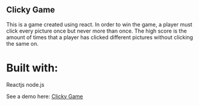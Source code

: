 ## Clicky Game

This is a game created using react. In order to win the game, a player must click every picture once but never more than once. The high score is the amount of times that a player has clicked different pictures without clicking the same on. 

# Built with: 
Reactjs
node.js

See a demo here: [Clicky Game](https://warm-everglades-28856.herokuapp.com/)
